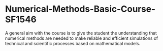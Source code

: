 # Numerical-Methods-Basic-Course-SF1546
A general aim with the course is to give the student the understanding that numerical methods are needed to make reliable and efficient simulations of technical and scientific processes based on mathematical models.
